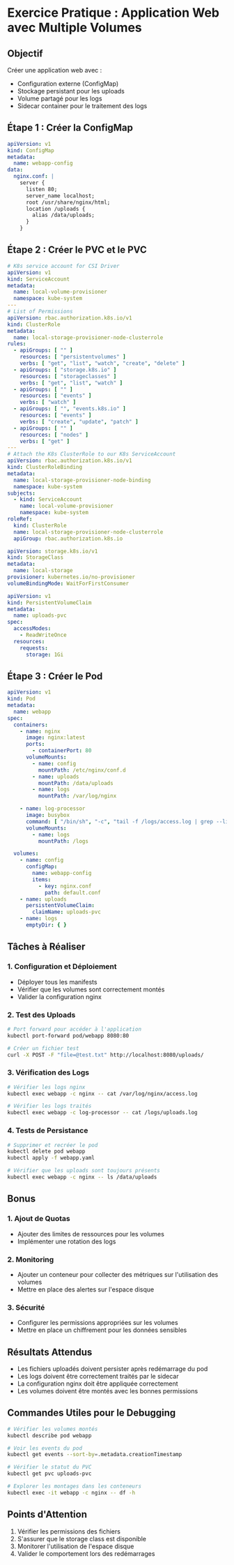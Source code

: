 # Exercice Pratique : Application Web avec Multiple Volumes

## Objectif

Créer une application web avec :

- Configuration externe (ConfigMap)
- Stockage persistant pour les uploads
- Volume partagé pour les logs
- Sidecar container pour le traitement des logs

## Étape 1 : Créer la ConfigMap

```yaml
apiVersion: v1
kind: ConfigMap
metadata:
  name: webapp-config
data:
  nginx.conf: |
    server {
      listen 80;
      server_name localhost;
      root /usr/share/nginx/html;
      location /uploads {
        alias /data/uploads;
      }
    }
```

## Étape 2 : Créer le PVC et le PVC

```yaml
# K8s service account for CSI Driver
apiVersion: v1
kind: ServiceAccount
metadata:
  name: local-volume-provisioner
  namespace: kube-system
---
# List of Permissions 
apiVersion: rbac.authorization.k8s.io/v1
kind: ClusterRole
metadata:
  name: local-storage-provisioner-node-clusterrole
rules:
  - apiGroups: [ "" ]
    resources: [ "persistentvolumes" ]
    verbs: [ "get", "list", "watch", "create", "delete" ]
  - apiGroups: [ "storage.k8s.io" ]
    resources: [ "storageclasses" ]
    verbs: [ "get", "list", "watch" ]
  - apiGroups: [ "" ]
    resources: [ "events" ]
    verbs: [ "watch" ]
  - apiGroups: [ "", "events.k8s.io" ]
    resources: [ "events" ]
    verbs: [ "create", "update", "patch" ]
  - apiGroups: [ "" ]
    resources: [ "nodes" ]
    verbs: [ "get" ]
---
# Attach the K8s ClusterRole to our K8s ServiceAccount
apiVersion: rbac.authorization.k8s.io/v1
kind: ClusterRoleBinding
metadata:
  name: local-storage-provisioner-node-binding
  namespace: kube-system
subjects:
  - kind: ServiceAccount
    name: local-volume-provisioner
    namespace: kube-system
roleRef:
  kind: ClusterRole
  name: local-storage-provisioner-node-clusterrole
  apiGroup: rbac.authorization.k8s.io
```

```yaml
apiVersion: storage.k8s.io/v1
kind: StorageClass
metadata:
  name: local-storage
provisioner: kubernetes.io/no-provisioner
volumeBindingMode: WaitForFirstConsumer
```

```yaml
apiVersion: v1
kind: PersistentVolumeClaim
metadata:
  name: uploads-pvc
spec:
  accessModes:
    - ReadWriteOnce
  resources:
    requests:
      storage: 1Gi
```

## Étape 3 : Créer le Pod

```yaml
apiVersion: v1
kind: Pod
metadata:
  name: webapp
spec:
  containers:
    - name: nginx
      image: nginx:latest
      ports:
        - containerPort: 80
      volumeMounts:
        - name: config
          mountPath: /etc/nginx/conf.d
        - name: uploads
          mountPath: /data/uploads
        - name: logs
          mountPath: /var/log/nginx

    - name: log-processor
      image: busybox
      command: [ "/bin/sh", "-c", "tail -f /logs/access.log | grep --line-buffered POST >> /logs/uploads.log" ]
      volumeMounts:
        - name: logs
          mountPath: /logs

  volumes:
    - name: config
      configMap:
        name: webapp-config
        items:
          - key: nginx.conf
            path: default.conf
    - name: uploads
      persistentVolumeClaim:
        claimName: uploads-pvc
    - name: logs
      emptyDir: { }
```

## Tâches à Réaliser

### 1. Configuration et Déploiement

- Déployer tous les manifests
- Vérifier que les volumes sont correctement montés
- Valider la configuration nginx

### 2. Test des Uploads

```bash
# Port forward pour accéder à l'application
kubectl port-forward pod/webapp 8080:80

# Créer un fichier test
curl -X POST -F "file=@test.txt" http://localhost:8080/uploads/
```

### 3. Vérification des Logs

```bash
# Vérifier les logs nginx
kubectl exec webapp -c nginx -- cat /var/log/nginx/access.log

# Vérifier les logs traités
kubectl exec webapp -c log-processor -- cat /logs/uploads.log
```

### 4. Tests de Persistance

```bash
# Supprimer et recréer le pod
kubectl delete pod webapp
kubectl apply -f webapp.yaml

# Vérifier que les uploads sont toujours présents
kubectl exec webapp -c nginx -- ls /data/uploads
```

## Bonus

### 1. Ajout de Quotas

- Ajouter des limites de ressources pour les volumes
- Implémenter une rotation des logs

### 2. Monitoring

- Ajouter un conteneur pour collecter des métriques sur l'utilisation des volumes
- Mettre en place des alertes sur l'espace disque

### 3. Sécurité

- Configurer les permissions appropriées sur les volumes
- Mettre en place un chiffrement pour les données sensibles

## Résultats Attendus

- Les fichiers uploadés doivent persister après redémarrage du pod
- Les logs doivent être correctement traités par le sidecar
- La configuration nginx doit être appliquée correctement
- Les volumes doivent être montés avec les bonnes permissions

## Commandes Utiles pour le Debugging

```bash
# Vérifier les volumes montés
kubectl describe pod webapp

# Voir les events du pod
kubectl get events --sort-by=.metadata.creationTimestamp

# Vérifier le statut du PVC
kubectl get pvc uploads-pvc

# Explorer les montages dans les conteneurs
kubectl exec -it webapp -c nginx -- df -h
```

## Points d'Attention

1. Vérifier les permissions des fichiers
2. S'assurer que le storage class est disponible
3. Monitorer l'utilisation de l'espace disque
4. Valider le comportement lors des redémarrages